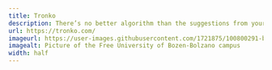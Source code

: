 ```yaml
---
title: Tronko
description: There’s no better algorithm than the suggestions from your own peers. Tronko is an app for movies and TV shows recommendations from the one source you trust – your friends.
url: https://tronko.com/
imageurl: https://user-images.githubusercontent.com/1721875/100800291-b0877100-3426-11eb-8331-9b98d9e628c3.jpg
imagealt: Picture of the Free University of Bozen-Bolzano campus
width: half
---
```

